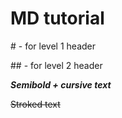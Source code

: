 # MD tutorial

\# - for level 1 header

\## - for level 2 header

***Semibold + cursive text***

~~Stroked text~~
